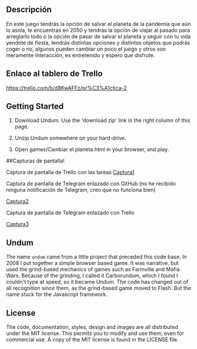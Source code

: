 ## Descripción

En este juego tendrás la opción de salvar el planeta de la pandemia
que aún lo asola, te encuentras en 2050 y tendrás la opción de viajar
al pasado para arreglarlo todo o la opción de pasar de salvar el planeta
y seguir con tu vida yendote de fiesta, tendrás distintas opciones y
distintos objetos que podrás coger o no, algunos pueden cambiar un poco 
el juego y otros son meramente interacción, es entretenido y espero que 
disfrute.


## Enlace al tablero de Trello

https://trello.com/b/d8KwAFFz/pr%C3%A1ctica-2



## Getting Started

1. Download Undum. Use the 'download zip' link in the right column of
   this page.

2. Unzip Undum somewhere on your hard-drive.

3. Open games/Cambiar el planeta.html in your browser, and play.


##Capturas de pantalla!

Captura de pantalla de Trello con las tareas
[Captura1](https://user-images.githubusercontent.com/66868520/111026855-05a32d80-83ed-11eb-843b-2cccbff03a8d.JPG)

Captura de pantalla de Telegram enlazado con GitHub (no he recibido ninguna notificación de Telegram, creo que no funciona bien) 

[Captura2](https://user-images.githubusercontent.com/66868520/111026860-08058780-83ed-11eb-9100-8ab7e25971d2.JPG)

Captura de pantalla de Telegram enlazado con Trello

[Captura3](https://user-images.githubusercontent.com/66868520/111026863-0936b480-83ed-11eb-9890-a2fdfc557f53.JPG)




## Undum

The name `undum` came from a little project that preceded this code
base. In 2008 I put together a simple browser based game. It was
narrative, but used the grind-based mechanics of games such as
Farmville and Mafia Wars. Because of the grinding, I called it
Carborundum, which I found I couldn't type at speed, so it became
Undum. The code has changed out of all recognition since them, as the
grind-based game moved to Flash. But the name stuck for the Javascript
framework.


## License

The code, documentation, styles, design and images are all distributed
under the MIT license. This permits you to modify and use them, even
for commercial use. A copy of the MIT license is found in the LICENSE
file.
